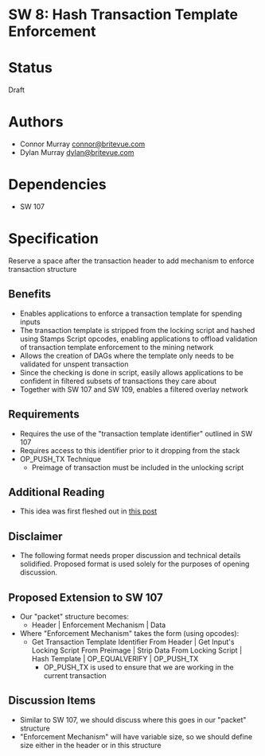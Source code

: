SW 8: Hash Transaction Template Enforcement
============================================

# Status
Draft

# Authors
* Connor Murray <connor@britevue.com>
* Dylan Murray <dylan@britevue.com>

# Dependencies
* SW 107

# Specification

Reserve a space after the transaction header to add mechanism to enforce transaction structure

## Benefits
* Enables applications to enforce a transaction template for spending inputs
* The transaction template is stripped from the locking script and hashed using Stamps Script opcodes, enabling applications to offload validation of transaction template enforcement to the mining network
* Allows the creation of DAGs where the template only needs to be validated for unspent transaction
* Since the checking is done in script, easily allows applications to be confident in filtered subsets of transactions they care about
* Together with SW 107 and SW 109, enables a filtered overlay network

## Requirements

* Requires the use of the "transaction template identifier" outlined in SW 107
* Requires access to this identifier prior to it dropping from the stack
* OP_PUSH_TX Technique
	* Preimage of transaction must be included in the unlocking script

## Additional Reading
* This idea was first fleshed out in [this post](https://mdtechnologies.medium.com/how-to-create-overlay-networks-inside-Stamps-script-a5f1a0504386) 

## Disclaimer
* The following format needs proper discussion and technical details solidified. Proposed format is used solely for the purposes of opening discussion.

## Proposed Extension to SW 107
* Our "packet" structure becomes:
	* Header | Enforcement Mechanism | Data
* Where "Enforcement Mechanism" takes the form (using opcodes):
	* Get Transaction Template Identifier From Header | Get Input's Locking Script From Preimage | Strip Data From Locking Script | Hash Template | OP_EQUALVERIFY | OP_PUSH_TX
		* OP_PUSH_TX is used to ensure that we are working in the current transaction

## Discussion Items

* Similar to SW 107, we should discuss where this goes in our "packet" structure
* "Enforcement Mechanism" will have variable size, so we should define size either in the header or in this structure

